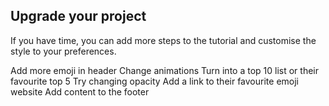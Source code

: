 ## Upgrade your project

<div style="display: flex; flex-wrap: wrap">
<div style="flex-basis: 200px; flex-grow: 1; margin-right: 15px;">
If you have time, you can add more steps to the tutorial and customise the style to your preferences. 
</div>
</div>

Add more emoji in header
Change animations
Turn into a top 10 list or their favourite top 5
Try changing opacity
Add a link to their favourite emoji website
Add content to the footer

